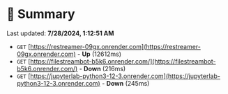 # 📖 Summary
Last updated: **7/28/2024, 1:12:51 AM**

- `GET` [https://restreamer-09gx.onrender.com](https://restreamer-09gx.onrender.com) - **Up** (12612ms)
- `GET` [https://filestreambot-b5k6.onrender.com/](https://filestreambot-b5k6.onrender.com/) - **Down** (216ms)
- `GET` [https://jupyterlab-python3-12-3.onrender.com](https://jupyterlab-python3-12-3.onrender.com) - **Down** (245ms)

